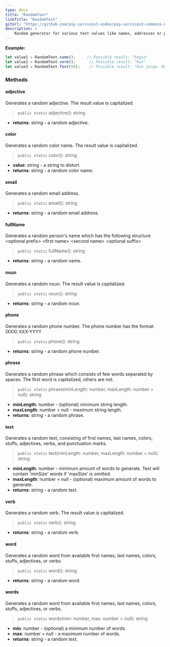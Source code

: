 ```yaml
---
type: docs
title: "RandomText"
linkTitle: "RandomText"
gitUrl: "https://github.com/pip-services3-nodex/pip-services3-commons-nodex"
description: >
    Random generator for various text values like names, addresses or phone numbers.
---
```


**Example:**

```typescript
let value1 = RandomText.name();     // Possible result: "Segio"
let value2 = RandomText.verb();      // Possible result: "Run"
let value3 = RandomText.Text(50);    // Possible result: "Run jorge. Red high scream?"

```


### Methods

#### adjective
Generates a random adjective.
The result value is capitalized.

> `public static` adjective(): string 

- **returns**: string - a random adjective.

#### color
Generates a random color name.
The result value is capitalized.

> `public static` color(): string

- **value**: string - a string to distort.
- **returns**: string - a random color name.

#### email
Generates a random email address.

> `public static` email(): string

- **returns**: string - a random email address.

#### fullName
Generates a random person's name which has the following structure
\<optional prefix\> \<first name\> \<second name\> \<optional suffix\>

> `public static` fullName(): string

- **returns**: string - a random name.


#### noun
Generates a random noun.
The result value is capitalized.

> `public static` noun(): string

- **returns**: string - a random noun.

#### phone
Generates a random phone number.
The phone number has the format: (XXX) XXX-YYYY

> `public static` phone(): string

- **returns**: string -  a random phone number.


#### phrase
Generates a random phrase which consists of few words separated by spaces.
The first word is capitalized, others are not.

> `public static` phrase(minLength: number, maxLength: number = null): string 

- **minLength**: number - (optional) minimum string length.
- **maxLength**: number = null -  maximum string length.
- **returns**: string -  a random phrase.

#### text
Generates a random text, consisting of first names, last names, colors, stuffs, adjectives, verbs, and punctuation marks.

> `public static` text(minLength: number, maxLength: number = null): string

- **minLength**: number - minimum amount of words to generate. Text will contain 'minSize' words if 'maxSize' is omitted.
- **maxLength**: number = null -  (optional) maximum amount of words to generate.
- **returns**: string -  a random text.

#### verb
Generates a random verb.
The result value is capitalized.

> `public static` verb(): string

- **returns**: string - a random verb.


#### word
Generates a random word from available first names, last names, colors, stuffs, adjectives, or verbs.

> `public static` word(): string

- **returns**: string - a random word.

#### words
Generates a random word from available first names, last names, colors, stuffs, adjectives, or verbs.

> `public static` words(min: number, max: number = null): string

- **min**: number - (optional) a minimum number of words.
- **max**: number = null - a maximum number of words.
- **returns**: string - a random text.